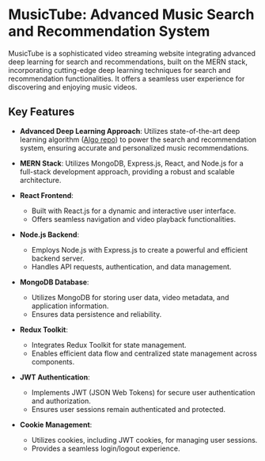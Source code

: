 # MusicTube: Advanced Music Search and Recommendation System

MusicTube is a sophisticated video streaming website integrating advanced deep learning for search and recommendations, built on the MERN stack, incorporating cutting-edge deep learning techniques for search and recommendation functionalities. It offers a seamless user experience for discovering and enjoying music videos.

## Key Features

- **Advanced Deep Learning Approach**: Utilizes state-of-the-art deep learning algorithm ([Algo repo](https://github.com/Princeverma3844/Ultimate-Music-Search-Engine)) to power the search and recommendation system, ensuring accurate and personalized music recommendations.
- **MERN Stack**: Utilizes MongoDB, Express.js, React, and Node.js for a full-stack development approach, providing a robust and scalable architecture.

- **React Frontend**:
  - Built with React.js for a dynamic and interactive user interface.
  - Offers seamless navigation and video playback functionalities.

- **Node.js Backend**:
  - Employs Node.js with Express.js to create a powerful and efficient backend server.
  - Handles API requests, authentication, and data management.

- **MongoDB Database**:
  - Utilizes MongoDB for storing user data, video metadata, and application information.
  - Ensures data persistence and reliability.

- **Redux Toolkit**:
  - Integrates Redux Toolkit for state management.
  - Enables efficient data flow and centralized state management across components.

- **JWT Authentication**:
  - Implements JWT (JSON Web Tokens) for secure user authentication and authorization.
  - Ensures user sessions remain authenticated and protected.

- **Cookie Management**:
  - Utilizes cookies, including JWT cookies, for managing user sessions.
  - Provides a seamless login/logout experience.
